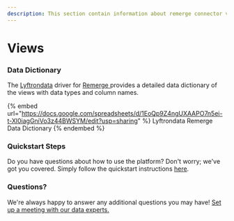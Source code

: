 ```yaml
---
description: This section contain information about remerge connector views information
---
```


# Views

### Data Dictionary

The [Lyftrondata](https://www.lyftrondata.com/) driver for [Remerge](https://www.lyftrondata.com/integration/Remerge/)[ ](https://www.lyftrondata.com/integration/remerge/)provides a detailed data dictionary of the views with data types and column names.

{% embed url="https://docs.google.com/spreadsheets/d/1EoQp9Z4ngUXAAPO7n5ei-t-Xl0iagGniVo3z44BWSYM/edit?usp=sharing" %}
Lyftrondata Remerge Data Dictionary
{% endembed %}

### Quickstart Steps

Do you have questions about how to use the platform? Don't worry; we've got you covered. Simply follow the quickstart instructions [here](../../../../quickstart-steps.md).

### Questions? <a href="#questions" id="questions"></a>

We're always happy to answer any additional questions you may have! [Set up a meeting with our data experts.](https://www.lyftrondata.com/book-a-meeting/)


